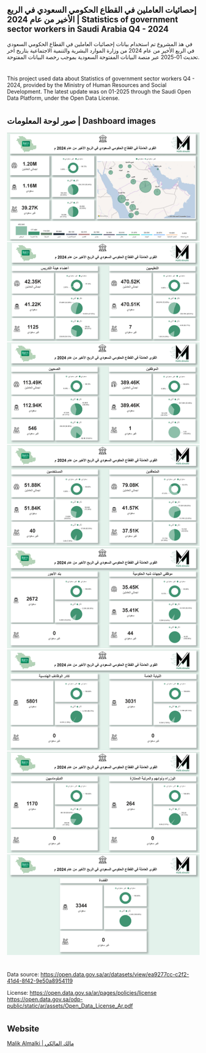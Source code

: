 ## إحصائيات العاملين في القطاع الحكومي السعودي في الربع الأخير من عام 2024 | Statistics of government sector workers in Saudi Arabia Q4 - 2024

في هذ المشروع تم استخدام بيانات إحصائيات العاملين في القطاع الحكومي السعودي في الربع الأخير من عام 2024 من وزارة الموارد البشرية والتنمية الاجتماعية بتاريخ اخر تحديث 01-2025 عبر منصة البيانات المفتوحة السعودية بموجب رخصة البيانات المفتوحة.
#
This project used data about Statistics of government sector workers Q4 - 2024, provided by the Ministry of Human Resources and Social Development. 
The latest update was on 01-2025 through the Saudi Open Data Platform, under the Open Data License.

#





## صور لوحة المعلومات | Dashboard images

  <img src="Dashboard images/1.jpg"/>
  <img src="Dashboard images/2.jpg"/>
  <img src="Dashboard images/3.jpg"/>
  <img src="Dashboard images/4.jpg"/>
  <img src="Dashboard images/5.jpg"/>
  <img src="Dashboard images/6.jpg"/> 
  <img src="Dashboard images/7.jpg"/>
  <img src="Dashboard images/8.jpg"/> 
  
 

#
Data source: https://open.data.gov.sa/ar/datasets/view/ea9277cc-c2f2-41d4-8f42-9e50a8954119

License: https://open.data.gov.sa/ar/pages/policies/license https://open.data.gov.sa/odp-public/static/ar/assets/Open_Data_License_Ar.pdf

#
## Website

[Malik Almalki | مالك المالكي](https://malik.com.sa/)
